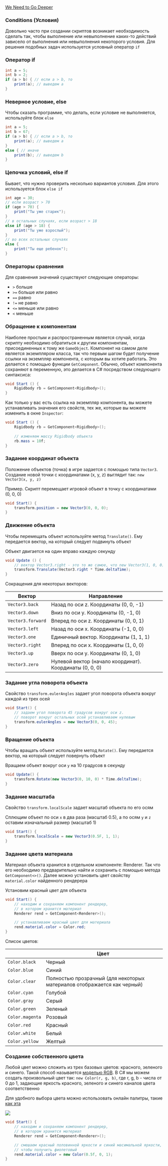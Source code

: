 [We Need to Go Deeper](https://cdn-images-1.medium.com/max/1600/1*nTxiQWQkT1aE_7ONVgDscQ.gif)

### Conditions (Условия)

Довольно часто при создании скриптов возникает необходимость сделать так, чтобы выполнение или невыполнение каких-то действий зависело от выполнения или невыполнения некоторого условия. Для решения подобных задач используется условный оператор `if`

### Оператор if

```csharp
int a = 5;
int b = 2;
if (a > b) { // если a > b, то
	print(a); // выведем a
}
```

### Неверное условие, else

Чтобы сказать программе, что делать, если условие не выполняется, используйте блок `else`

```csharp
int a = 5;
int b = 67;
if (a > b) { // если a > b, то
	print(a); // выведем a
}
else { // иначе
	print(b); // выведем b
}
```

### Цепочка условий, else if

Бывает, что нужно проверить несколько вариантов условия. Для этого используется блок `else if`

```csharp
int age = 30;
// если возраст > 70
if (age > 70) {
	print("Ты уже старик");
}
// в остальных случаях, если возраст > 18
else if (age > 18) {
	print("Ты уже взрослый");
}
// во всех остальных случаях
else {
	print("Ты еще ребенок");
}
```

### Операторы сравнения

Для сравнения значений существуют следующие операторы:

- `>` больше
- `>=` больше или равно
- `==` равно
- `!=` не равно
- `<=` меньше или равно
- `<` меньше

### Обращение к компонентам

Наиболее простым и распространенным является случай, когда скрипту необходимо обратиться к другим компонентам, присоединенных к тому же `GameObject`. Компонент на самом деле является экземпляром класса, так что первым шагом будет получение ссылки на экземпляр компонента, с которым вы хотите работать. Это делается с помощью функции `GetComponent`. Обычно, объект компонента сохраняют в переменную, это делается в C# посредством следующего синтаксиса:

```csharp
void Start () {
    Rigidbody rb = GetComponent<Rigidbody>();
}
```

Как только у вас есть ссылка на экземпляр компонента, вы можете устанавливать значения его свойств, тех же, которые вы можете изменить в окне `Inspector`:

```csharp
void Start () {
    Rigidbody rb = GetComponent<Rigidbody>();
    
    // изменяем массу Rigidbody объекта
    rb.mass = 10f;
}
```

### Задание координат объекта

Положение объектов (точка) в игре задается с помощью типа `Vector3`. Создание новой точки с координатами (x, y, z) выглядит так: `new Vector3(x, y, z)`

Пример. Скрипт перемещает игровой объект в точку с координатами (0, 0, 0)

```csharp
void Start() {
	transform.position = new Vector3(0, 0, 0);
}
```

### Движение объекта

Чтобы перемещать объект используйте метод `Translate()`. Ему передается вектор, на который следует подвинуть объект

Объект двигается на один вправо каждую секунду

```csharp
void Update () {
	// вектор Vector3.right - это то же самое, что new Vector3(1, 0, 0)
	transform.Translate(Vector3.right * Time.deltaTime);
}
```

Сокращения для некоторых векторов:

| Вектор            | Направление                              |
| ----------------- | ---------------------------------------- |
| `Vector3.back`    | Назад по оси z. Координаты (0, 0, -1)    |
| `Vector3.down`    | Вниз по оси y. Координаты (0, -1, 0)     |
| `Vector3.forward` | Вперед по оси z. Координаты (0, 0, 1)    |
| `Vector3.left`    | Назад по оси x. Координаты (-1, 0, 0)    |
| `Vector3.one`     | Единичный вектор. Координаты (1, 1, 1)   |
| `Vector3.right`   | Вперед по оси x. Координаты (1, 0, 0)    |
| `Vector3.up`      | Вверх по оси y. Координаты (0, 1, 0)     |
| `Vector3.zero`    | Нулевой вектор (начало координат). Координаты (0, 0, 0) |

### Задание угла поворота объекта

Свойство `transform.eulerAngles` задает угол поворота объекта вокруг каждой из трех осей

```csharp
void Start() {
	// задаем угол поворота 45 градусов вокруг оси z.
	// поворот вокруг остальных осей устанавливаем нулевым
	transform.eulerAngles = new Vector3(0, 0, 45);
}
```

### Вращение объекта

Чтобы вращать объект используйте метод `Rotate()`. Ему передается вектор, на который следует повернуть объект

Вращаем объект вокруг оси `y` на 10 градусов в секунду

```csharp
void Update() {
	transform.Rotate(new Vector3(0, 10, 0) * Time.deltaTime);
}
```

### Задание масштаба

Свойство `transform.localScale` задает масштаб объекта по его осям

Сплющим объект по оси `x` в два раза (масштаб 0.5), а по осям `y` и `z` оставим изначальный размер (масштаб 1)

```csharp
void Start() {
	transform.localScale = new Vector3(0.5F, 1, 1);
}
```

### Задание цвета материала

Материал объекта хранится в отдельном компоненте: Renderer. Так что его необходимо предварительно найти и сохранить с помощью метода `GetComponent<>()`. Далее можно установить цвет свойству `material.color` найденного рендерера

Установим красный цвет для объекта

```csharp
void Start() {
	// находим и сохраняем компонент рендерер,
	// в котором хранится материал
	Renderer rend = GetComponent<Renderer>();

	// устанавливаем красный цвет для материала
	rend.material.color = Color.red;
}
```

Список цветов:

|                 | Цвет                                     |
| --------------- | ---------------------------------------- |
| `Color.black`   | Черный                                   |
| `Color.blue`    | Синий                                    |
| `Color.clear`   | Полностью прозрачный (для некоторых материалов отображается как черный) |
| `Color.cyan`    | Голубой                                  |
| `Color.gray`    | Серый                                    |
| `Color.green`   | Зеленый                                  |
| `Color.magenta` | Розовый                                  |
| `Color.red`     | Красный                                  |
| `Color.white`   | Белый                                    |
| `Color.yellow`  | Желтый                                   |

### Создание собственного цвета

Любой цвет можно сложить из трех базовых цветов: красного, зеленого и синего. Такой способ называется [моделью RGB](https://www.wikiwand.com/ru/RGB). В C# мы можем создать произвольный цвет так: `new Color(r, g, b)`, где r, g, b - числа от 0 до 1, задающие яркость красного, зеленого и синего каналов цвета соответственно

Для удобного выбора цвета можно использовать онлайн палитры, такие [как эта](http://doc.instantreality.org/tools/color_calculator/)

![](https://api.monosnap.com/rpc/file/download?id=g0B40C6RQJEj6KL6hdp2nbbOkfMiAh)

```csharp
void Start() {
	// находим и сохраняем компонент рендерер,
	// в котором хранится материал
	Renderer rend = GetComponent<Renderer>();

	// смешаем красный половинной яркости и синий масимальной яркости,
	// чтобы получить фиолетовый
	rend.material.color = new Color(0.5f, 0, 1);
}
```
